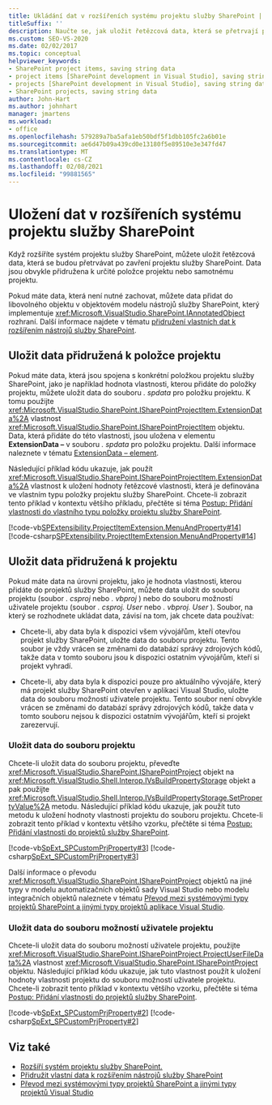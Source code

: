 ```yaml
---
title: Ukládání dat v rozšířeních systému projektu služby SharePoint | Microsoft Docs
titleSuffix: ''
description: Naučte se, jak uložit řetězcová data, která se přetrvají po ukončení projektu služby SharePoint, který obsahuje rozšíření.
ms.custom: SEO-VS-2020
ms.date: 02/02/2017
ms.topic: conceptual
helpviewer_keywords:
- SharePoint project items, saving string data
- project items [SharePoint development in Visual Studio], saving string data
- projects [SharePoint development in Visual Studio], saving string data
- SharePoint projects, saving string data
author: John-Hart
ms.author: johnhart
manager: jmartens
ms.workload:
- office
ms.openlocfilehash: 579289a7ba5afa1eb50bdf5f1dbb105fc2a6b01e
ms.sourcegitcommit: ae6d47b09a439cd0e13180f5e89510e3e347fd47
ms.translationtype: MT
ms.contentlocale: cs-CZ
ms.lasthandoff: 02/08/2021
ms.locfileid: "99881565"
---
```

# <a name="save-data-in-extensions-of-the-sharepoint-project-system"></a>Uložení dat v rozšířeních systému projektu služby SharePoint
  Když rozšíříte systém projektu služby SharePoint, můžete uložit řetězcová data, která se budou přetrvávat po zavření projektu služby SharePoint. Data jsou obvykle přidružena k určité položce projektu nebo samotnému projektu.

 Pokud máte data, která není nutné zachovat, můžete data přidat do libovolného objektu v objektovém modelu nástrojů služby SharePoint, který implementuje <xref:Microsoft.VisualStudio.SharePoint.IAnnotatedObject> rozhraní. Další informace najdete v tématu [přidružení vlastních dat k rozšířením nástrojů služby SharePoint](../sharepoint/associating-custom-data-with-sharepoint-tools-extensions.md).

## <a name="save-data-that-is-associated-with-a-project-item"></a>Uložit data přidružená k položce projektu
 Pokud máte data, která jsou spojena s konkrétní položkou projektu služby SharePoint, jako je například hodnota vlastnosti, kterou přidáte do položky projektu, můžete uložit data do souboru *. spdata* pro položku projektu. K tomu použijte <xref:Microsoft.VisualStudio.SharePoint.ISharePointProjectItem.ExtensionData%2A> vlastnost <xref:Microsoft.VisualStudio.SharePoint.ISharePointProjectItem> objektu. Data, která přidáte do této vlastnosti, jsou uložena v elementu **ExtensionData –** v souboru *. spdata* pro položku projektu. Další informace naleznete v tématu [ExtensionData – element](../sharepoint/extensiondata-element.md).

 Následující příklad kódu ukazuje, jak použít <xref:Microsoft.VisualStudio.SharePoint.ISharePointProjectItem.ExtensionData%2A> vlastnost k uložení hodnoty řetězcové vlastnosti, která je definována ve vlastním typu položky projektu služby SharePoint. Chcete-li zobrazit tento příklad v kontextu většího příkladu, přečtěte si téma [Postup: Přidání vlastnosti do vlastního typu položky projektu služby SharePoint](../sharepoint/how-to-add-a-property-to-a-custom-sharepoint-project-item-type.md).

 [!code-vb[SPExtensibility.ProjectItemExtension.MenuAndProperty#14](../sharepoint/codesnippet/VisualBasic/projectitemmenuandproperty/extension/projectitemtypeproperty.vb#14)]
 [!code-csharp[SPExtensibility.ProjectItemExtension.MenuAndProperty#14](../sharepoint/codesnippet/CSharp/projectitemmenuandproperty/extension/projectitemtypeproperty.cs#14)]

## <a name="save-data-that-is-associated-with-a-project"></a>Uložit data přidružená k projektu
 Pokud máte data na úrovni projektu, jako je hodnota vlastnosti, kterou přidáte do projektů služby SharePoint, můžete data uložit do souboru projektu (soubor *. csproj* nebo *. vbproj* ) nebo do souboru možností uživatele projektu (soubor *. csproj. User* nebo *. vbproj. User* ). Soubor, na který se rozhodnete ukládat data, závisí na tom, jak chcete data používat:

- Chcete-li, aby data byla k dispozici všem vývojářům, kteří otevřou projekt služby SharePoint, uložte data do souboru projektu. Tento soubor je vždy vrácen se změnami do databází správy zdrojových kódů, takže data v tomto souboru jsou k dispozici ostatním vývojářům, kteří si projekt vyhradí.

- Chcete-li, aby data byla k dispozici pouze pro aktuálního vývojáře, který má projekt služby SharePoint otevřen v aplikaci Visual Studio, uložte data do souboru možností uživatele projektu. Tento soubor není obvykle vrácen se změnami do databází správy zdrojových kódů, takže data v tomto souboru nejsou k dispozici ostatním vývojářům, kteří si projekt zarezervují.

### <a name="save-data-to-the-project-file"></a>Uložit data do souboru projektu
 Chcete-li uložit data do souboru projektu, převeďte <xref:Microsoft.VisualStudio.SharePoint.ISharePointProject> objekt na <xref:Microsoft.VisualStudio.Shell.Interop.IVsBuildPropertyStorage> objekt a pak použijte <xref:Microsoft.VisualStudio.Shell.Interop.IVsBuildPropertyStorage.SetPropertyValue%2A> metodu. Následující příklad kódu ukazuje, jak použít tuto metodu k uložení hodnoty vlastnosti projektu do souboru projektu. Chcete-li zobrazit tento příklad v kontextu většího vzorku, přečtěte si téma [Postup: Přidání vlastnosti do projektů služby SharePoint](../sharepoint/how-to-add-a-property-to-sharepoint-projects.md).

 [!code-vb[SpExt_SPCustomPrjProperty#3](../sharepoint/codesnippet/VisualBasic/customspproperty/customproperty.vb#3)]
 [!code-csharp[SpExt_SPCustomPrjProperty#3](../sharepoint/codesnippet/CSharp/customspproperty/customproperty.cs#3)]

 Další informace o převodu <xref:Microsoft.VisualStudio.SharePoint.ISharePointProject> objektů na jiné typy v modelu automatizačních objektů sady Visual Studio nebo modelu integračních objektů naleznete v tématu [Převod mezi systémovými typy projektů SharePoint a jinými typy projektů aplikace Visual Studio](../sharepoint/converting-between-sharepoint-project-system-types-and-other-visual-studio-project-types.md).

### <a name="save-data-to-the-project-user-option-file"></a>Uložit data do souboru možností uživatele projektu
 Chcete-li uložit data do souboru možností uživatele projektu, použijte <xref:Microsoft.VisualStudio.SharePoint.ISharePointProject.ProjectUserFileData%2A> vlastnost <xref:Microsoft.VisualStudio.SharePoint.ISharePointProject> objektu. Následující příklad kódu ukazuje, jak tuto vlastnost použít k uložení hodnoty vlastnosti projektu do souboru možností uživatele projektu. Chcete-li zobrazit tento příklad v kontextu většího vzorku, přečtěte si téma [Postup: Přidání vlastnosti do projektů služby SharePoint](../sharepoint/how-to-add-a-property-to-sharepoint-projects.md).

 [!code-vb[SpExt_SPCustomPrjProperty#2](../sharepoint/codesnippet/VisualBasic/customspproperty/customproperty.vb#2)]
 [!code-csharp[SpExt_SPCustomPrjProperty#2](../sharepoint/codesnippet/CSharp/customspproperty/customproperty.cs#2)]

## <a name="see-also"></a>Viz také
- [Rozšíří systém projektu služby SharePoint.](../sharepoint/extending-the-sharepoint-project-system.md)
- [Přidružit vlastní data k rozšířením nástrojů služby SharePoint](../sharepoint/associating-custom-data-with-sharepoint-tools-extensions.md)
- [Převod mezi systémovými typy projektů SharePoint a jinými typy projektů Visual Studio](../sharepoint/converting-between-sharepoint-project-system-types-and-other-visual-studio-project-types.md)
